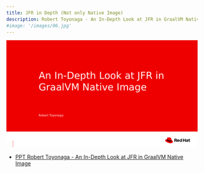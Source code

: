 ```yaml
---
title: JFR in Depth (Not only Native Image)
description: Robert Toyonaga - An In-Depth Look at JFR in GraalVM Native Image (FOSFDAM Conference)
#image: '/images/06.jpg'
---
```


![image](../images/jfr-in-depth.png)

- [PPT Robert Toyonaga - An In-Depth Look at JFR in GraalVM Native Image](../FOSDEM_Jan_31_A10m5Q9.pptx)

